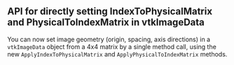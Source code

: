 ## API for directly setting IndexToPhysicalMatrix and PhysicalToIndexMatrix in vtkImageData

You can now set image geometry (origin, spacing, axis directions) in a `vtkImageData` object from a 4x4 matrix
by a single method call, using the new `ApplyIndexToPhysicalMatrix` and `ApplyPhysicalToIndexMatrix` methods.
